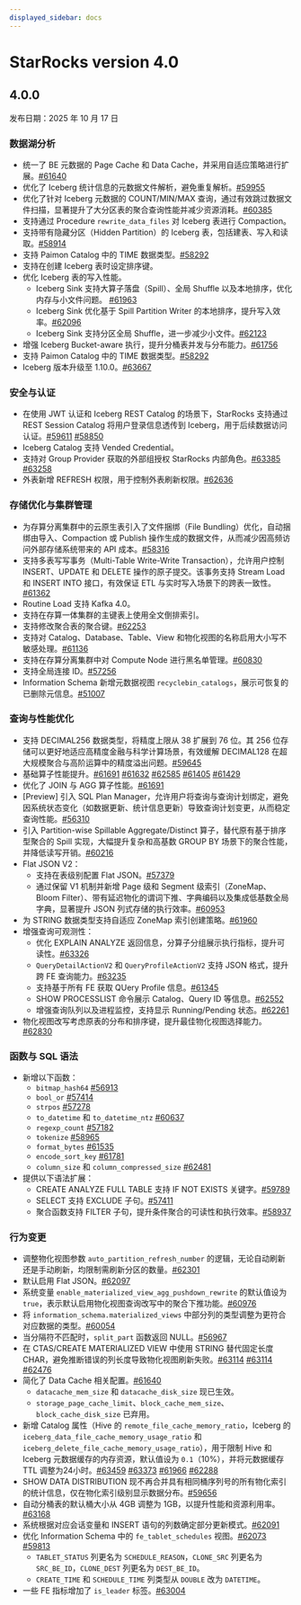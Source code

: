 ```yaml
---
displayed_sidebar: docs
---
```


# StarRocks version 4.0

## 4.0.0

发布日期：2025 年 10 月 17 日

### 数据湖分析

- 统一了 BE 元数据的 Page Cache 和 Data Cache，并采用自适应策略进行扩展。[#61640](https://github.com/StarRocks/starrocks/issues/61640)
- 优化了 Iceberg 统计信息的元数据文件解析，避免重复解析。[#59955](https://github.com/StarRocks/starrocks/pull/59955)
- 优化了针对 Iceberg 元数据的 COUNT/MIN/MAX 查询，通过有效跳过数据文件扫描，显著提升了大分区表的聚合查询性能并减少资源消耗。[#60385](https://github.com/StarRocks/starrocks/pull/60385)
- 支持通过 Procedure `rewrite_data_files` 对 Iceberg 表进行 Compaction。
- 支持带有隐藏分区（Hidden Partition）的 Iceberg 表，包括建表、写入和读取。[#58914](https://github.com/StarRocks/starrocks/issues/58914)
- 支持 Paimon Catalog 中的 TIME 数据类型。[#58292](https://github.com/StarRocks/starrocks/pull/58292)
- 支持在创建 Iceberg 表时设定排序键。
- 优化 Iceberg 表的写入性能。
  - Iceberg Sink 支持大算子落盘（Spill）、全局 Shuffle 以及本地排序，优化内存与小文件问题。 [#61963](https://github.com/StarRocks/starrocks/pull/61963)
  - Iceberg Sink 优化基于 Spill Partition Writer 的本地排序，提升写入效率。[#62096](https://github.com/StarRocks/starrocks/pull/62096)
  - Iceberg Sink 支持分区全局 Shuffle，进一步减少小文件。[#62123](https://github.com/StarRocks/starrocks/pull/62123)
- 增强 Iceberg Bucket-aware 执行，提升分桶表并发与分布能力。[#61756](https://github.com/StarRocks/starrocks/pull/61756)
- 支持 Paimon Catalog 中的 TIME 数据类型。[#58292](https://github.com/StarRocks/starrocks/pull/58292)
- Iceberg 版本升级至 1.10.0。[#63667](https://github.com/StarRocks/starrocks/pull/63667)

### 安全与认证

- 在使用 JWT 认证和 Iceberg REST Catalog 的场景下，StarRocks 支持通过 REST Session Catalog 将用户登录信息透传到 Iceberg，用于后续数据访问认证。[#59611](https://github.com/StarRocks/starrocks/pull/59611) [#58850](https://github.com/StarRocks/starrocks/pull/58850)
- Iceberg Catalog 支持  Vended Credential。
- 支持对 Group Provider 获取的外部组授权 StarRocks 内部角色。[#63385](https://github.com/StarRocks/starrocks/pull/63385) [#63258](https://github.com/StarRocks/starrocks/pull/63258)
- 外表新增 REFRESH 权限，用于控制外表刷新权限。[#62636](https://github.com/StarRocks/starrocks/pull/62636)

<!--
- 支持在 StarRocks FE 侧配置证书以启用 HTTPS，提升系统访问安全性，满足云端或内网的加密传输需求。[#56394](https://github.com/StarRocks/starrocks/pull/56394)
- 支持 BE 节点之间的 HTTPS 通信，确保数据传输加密与完整性，防止内部数据泄露和中间人攻击。[#53695](https://github.com/StarRocks/starrocks/pull/53695)
-->

### 存储优化与集群管理

- 为存算分离集群中的云原生表引入了文件捆绑（File Bundling）优化，自动捆绑由导入、Compaction 或 Publish 操作生成的数据文件，从而减少因高频访问外部存储系统带来的 API 成本。[#58316](https://github.com/StarRocks/starrocks/issues/58316)
- 支持多表写写事务（Multi-Table Write-Write Transaction），允许用户控制 INSERT、UPDATE 和 DELETE 操作的原子提交。该事务支持 Stream Load 和 INSERT INTO 接口，有效保证 ETL 与实时写入场景下的跨表一致性。[#61362](https://github.com/StarRocks/starrocks/issues/61362)
- Routine Load 支持 Kafka 4.0。
- 支持在存算一体集群的主键表上使用全文倒排索引。
- 支持修改聚合表的聚合键。[#62253](https://github.com/StarRocks/starrocks/issues/62253)
- 支持对 Catalog、Database、Table、View 和物化视图的名称启用大小写不敏感处理。[#61136](https://github.com/StarRocks/starrocks/pull/61136)
- 支持在存算分离集群中对 Compute Node 进行黑名单管理。[#60830](https://github.com/StarRocks/starrocks/pull/60830)
- 支持全局连接 ID。[#57256](https://github.com/StarRocks/starrocks/pull/57276)
- Information Schema 新增元数据视图 `recyclebin_catalogs`，展示可恢复的已删除元信息。[#51007](https://github.com/StarRocks/starrocks/pull/51007)

### 查询与性能优化

- 支持 DECIMAL256 数据类型，将精度上限从 38 扩展到 76 位。其 256 位存储可以更好地适应高精度金融与科学计算场景，有效缓解 DECIMAL128 在超大规模聚合与高阶运算中的精度溢出问题。[#59645](https://github.com/StarRocks/starrocks/issues/59645)
- 基础算子性能提升。[#61691](https://github.com/StarRocks/starrocks/issues/61691) [#61632](https://github.com/StarRocks/starrocks/pull/61632) [#62585](https://github.com/StarRocks/starrocks/pull/62585) [#61405](https://github.com/StarRocks/starrocks/pull/61405)  [#61429](https://github.com/StarRocks/starrocks/pull/61429)
- 优化了 JOIN 与 AGG 算子性能。[#61691](https://github.com/StarRocks/starrocks/issues/61691)
- [Preview] 引入 SQL Plan Manager，允许用户将查询与查询计划绑定，避免因系统状态变化（如数据更新、统计信息更新）导致查询计划变更，从而稳定查询性能。[#56310](https://github.com/StarRocks/starrocks/issues/56310)
- 引入 Partition-wise Spillable Aggregate/Distinct 算子，替代原有基于排序型聚合的 Spill 实现，大幅提升复杂和高基数 GROUP BY 场景下的聚合性能，并降低读写开销。[#60216](https://github.com/StarRocks/starrocks/pull/60216)
- Flat JSON V2：
  - 支持在表级别配置 Flat JSON。[#57379](https://github.com/StarRocks/starrocks/pull/57379)
  - 通过保留 V1 机制并新增 Page 级和 Segment 级索引（ZoneMap、Bloom Filter）、带有延迟物化的谓词下推、字典编码以及集成低基数全局字典，显著提升 JSON 列式存储的执行效率。[#60953](https://github.com/StarRocks/starrocks/issues/60953)
- 为 STRING 数据类型支持自适应 ZoneMap 索引创建策略。[#61960](https://github.com/StarRocks/starrocks/issues/61960)
- 增强查询可观测性：
  - 优化 EXPLAIN ANALYZE 返回信息，分算子分组展示执行指标，提升可读性。[#63326](https://github.com/StarRocks/starrocks/pull/63326)
  - `QueryDetailActionV2` 和 `QueryProfileActionV2` 支持 JSON 格式，提升跨 FE 查询能力。[#63235](https://github.com/StarRocks/starrocks/pull/63235)
  - 支持基于所有 FE 获取 QUery Profile 信息。[#61345](https://github.com/StarRocks/starrocks/pull/61345)
  - SHOW PROCESSLIST 命令展示 Catalog、Query ID 等信息。[#62552](https://github.com/StarRocks/starrocks/pull/62552)
  - 增强查询队列以及进程监控，支持显示 Running/Pending 状态。[#62261](https://github.com/StarRocks/starrocks/pull/62261)
- 物化视图改写考虑原表的分布和排序键，提升最佳物化视图选择能力。 [#62830](https://github.com/StarRocks/starrocks/pull/62830)

### 函数与 SQL 语法

- 新增以下函数：
  - `bitmap_hash64` [#56913](https://github.com/StarRocks/starrocks/pull/56913)
  - `bool_or` [#57414](https://github.com/StarRocks/starrocks/pull/57414)
  - `strpos` [#57278](https://github.com/StarRocks/starrocks/pull/57287)
  - `to_datetime` 和 `to_datetime_ntz` [#60637](https://github.com/StarRocks/starrocks/pull/60637)
  - `regexp_count` [#57182](https://github.com/StarRocks/starrocks/pull/57182)
  - `tokenize` [#58965](https://github.com/StarRocks/starrocks/pull/58965)
  - `format_bytes` [#61535](https://github.com/StarRocks/starrocks/pull/61535)
  - `encode_sort_key` [#61781](https://github.com/StarRocks/starrocks/pull/61781)
  - `column_size` 和 `column_compressed_size`  [#62481](https://github.com/StarRocks/starrocks/pull/62481)
- 提供以下语法扩展：
  - CREATE ANALYZE FULL TABLE 支持 IF NOT EXISTS 关键字。[#59789](https://github.com/StarRocks/starrocks/pull/59789)
  - SELECT 支持 EXCLUDE 子句。[#57411](https://github.com/StarRocks/starrocks/pull/57411/files)
  - 聚合函数支持 FILTER 子句，提升条件聚合的可读性和执行效率。[#58937](https://github.com/StarRocks/starrocks/pull/58937)

### 行为变更

- 调整物化视图参数 `auto_partition_refresh_number` 的逻辑，无论自动刷新还是手动刷新，均限制需刷新分区的数量。[#62301](https://github.com/StarRocks/starrocks/pull/62301)
- 默认启用 Flat JSON。[#62097](https://github.com/StarRocks/starrocks/pull/62097)
- 系统变量 `enable_materialized_view_agg_pushdown_rewrite` 的默认值设为 `true`，表示默认启用物化视图查询改写中的聚合下推功能。[#60976](https://github.com/StarRocks/starrocks/pull/60976)
- 将 `information_schema.materialized_views` 中部分列的类型调整为更符合对应数据的类型。[#60054](https://github.com/StarRocks/starrocks/pull/60054)
- 当分隔符不匹配时，`split_part` 函数返回 NULL。[#56967](https://github.com/StarRocks/starrocks/pull/56967)
- 在 CTAS/CREATE MATERIALIZED VIEW 中使用 STRING 替代固定长度 CHAR，避免推断错误的列长度导致物化视图刷新失败。[#63114](https://github.com/StarRocks/starrocks/pull/63114) [#63114](https://github.com/StarRocks/starrocks/pull/63114) [#62476](https://github.com/StarRocks/starrocks/pull/62476)
- 简化了 Data Cache 相关配置。[#61640](https://github.com/StarRocks/starrocks/issues/61640)
  - `datacache_mem_size` 和 `datacache_disk_size` 现已生效。
  - `storage_page_cache_limit`、`block_cache_mem_size`、`block_cache_disk_size` 已弃用。
- 新增 Catalog 属性（Hive 的 `remote_file_cache_memory_ratio`，Iceberg 的 `iceberg_data_file_cache_memory_usage_ratio` 和 `iceberg_delete_file_cache_memory_usage_ratio`），用于限制 Hive 和 Iceberg 元数据缓存的内存资源，默认值设为 `0.1`（10%），并将元数据缓存 TTL 调整为24小时。[#63459](https://github.com/StarRocks/starrocks/pull/63459) [#63373](https://github.com/StarRocks/starrocks/pull/63373) [#61966](https://github.com/StarRocks/starrocks/pull/61966) [#62288](https://github.com/StarRocks/starrocks/pull/62288)
- SHOW DATA DISTRIBUTION 现不再合并具有相同桶序列号的所有物化索引的统计信息，仅在物化索引级别显示数据分布。[#59656](https://github.com/StarRocks/starrocks/pull/59656)
- 自动分桶表的默认桶大小从 4GB 调整为 1GB，以提升性能和资源利用率。[#63168](https://github.com/StarRocks/starrocks/pull/63168)
- 系统根据对应会话变量和 INSERT 语句的列数确定部分更新模式。[#62091](https://github.com/StarRocks/starrocks/pull/62091)
- 优化 Information Schema 中的 `fe_tablet_schedules` 视图。[#62073](https://github.com/StarRocks/starrocks/pull/62073) [#59813](https://github.com/StarRocks/starrocks/pull/59813)
  - `TABLET_STATUS` 列更名为 `SCHEDULE_REASON`，`CLONE_SRC` 列更名为 `SRC_BE_ID`，`CLONE_DEST` 列更名为 `DEST_BE_ID`。
  - `CREATE_TIME` 和 `SCHEDULE_TIME` 列类型从 `DOUBLE` 改为 `DATETIME`。
- 一些 FE 指标增加了 `is_leader` 标签。[#63004](https://github.com/StarRocks/starrocks/pull/63004)
